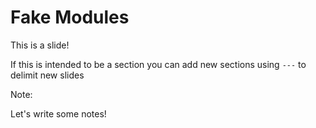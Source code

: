 # Fake Modules

This is a slide! 

If this is intended to be a section you can add new sections using `---` to delimit new slides

Note:

Let's write some notes!